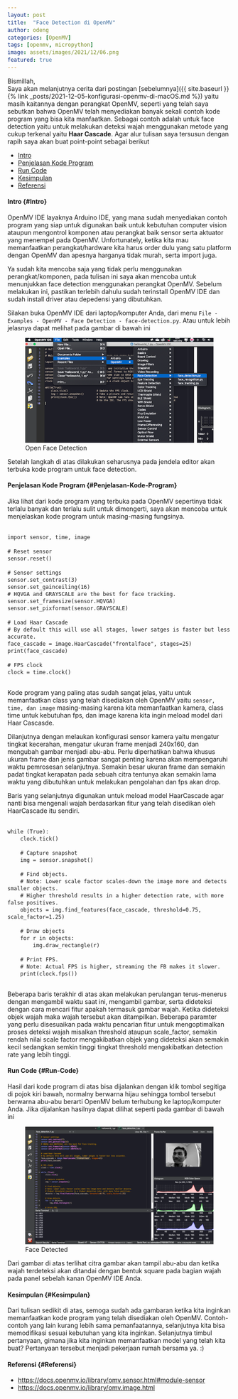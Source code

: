 ```yaml
---
layout: post 
title:  "Face Detection di OpenMV"
author: odeng 
categories: [OpenMV]
tags: [openmv, micropython]
image: assets/images/2021/12/06.png 
featured: true
---
```


Bismillah,  
Saya akan melanjutnya cerita dari postingan [sebelumnya]({{ site.baseurl }}{% link _posts/2021-12-05-konfigurasi-openmv-di-macOS.md %}) yaitu masih kaitannya dengan perangkat OpenMV, 
seperti yang telah saya sebutkan bahwa OpenMV telah menyediakan banyak sekali contoh kode program yang bisa kita manfaatkan.
Sebagai contoh adalah untuk face detection yaitu untuk melakukan deteksi wajah menggunakan metode yang cukup terkenal yaitu **Haar Cascade**.
Agar alur tulisan saya tersusun dengan rapih saya akan buat point-point sebagai berikut

* [Intro](#Intro)
* [Penjelasan Kode Program](#Penjelasan-Kode-Program)
* [Run Code](#Run-Code)
* [Kesimpulan](#Kesimpulan)
* [Referensi](#Referensi)<figure class="wp-block-image">

#### Intro {#Intro}

OpenMV IDE layaknya Arduino IDE, yang mana sudah menyediakan contoh program yang siap untuk digunakan baik untuk kebutuhan 
computer vision ataupun mengontrol komponen atau perangkat baik sensor serta aktuator yang menempel pada OpenMV.
Unfortunately, ketika kita mau memanfaatkan perangkat/hardware kita harus order dulu yang satu platform dengan OpenMV dan
apesnya harganya tidak murah, serta import juga.

Ya sudah kita mencoba saja yang tidak perlu menggunakan perangkat/komponen, pada tulisan ini saya akan mencoba untuk
menunjukkan face detection menggunakan perangkat OpenMV. Sebelum melakukan ini, pastikan terlebih dahulu sudah terinstall
OpenMV IDE dan sudah install driver atau depedensi yang dibutuhkan.

Silakan buka OpenMV IDE dari laptop/komputer Anda, dari menu `File - Examples - OpenMV - Face Detection - face-detection.py`.
Atau untuk lebih jelasnya dapat melihat pada gambar di bawah ini

<div class="wp-block-image">
  <figure class="aligncenter"><img src="/assets/images/2021/12/04.png" alt="" class="wp-image-140" />
    <figcaption>Open Face Detection</figcaption></figure>
</div>

Setelah langkah di atas dilakukan seharusnya pada jendela editor akan terbuka kode program untuk face detection.

#### Penjelasan Kode Program {#Penjelasan-Kode-Program}

Jika lihat dari kode program yang terbuka pada OpenMV sepertinya tidak terlalu banyak dan terlalu sulit untuk dimengerti,
saya akan mencoba untuk menjelaskan kode program untuk masing-masing fungsinya.
<pre class="wp-block-code">
<code>
import sensor, time, image

# Reset sensor
sensor.reset()

# Sensor settings
sensor.set_contrast(3)
sensor.set_gainceiling(16)
# HQVGA and GRAYSCALE are the best for face tracking.
sensor.set_framesize(sensor.HQVGA)
sensor.set_pixformat(sensor.GRAYSCALE)

# Load Haar Cascade
# By default this will use all stages, lower satges is faster but less accurate.
face_cascade = image.HaarCascade("frontalface", stages=25)
print(face_cascade)

# FPS clock
clock = time.clock()
</code>
</pre>

Kode program yang paling atas sudah sangat jelas, yaitu untuk memanfaatkan class yang telah disediakan oleh OpenMV yaitu
`sensor, time, dan image` masing-masing karena kita memanfaatkan kamera, class time untuk kebutuhan fps, dan image karena
kita ingin meload model dari Haar Cascasde.

Dilanjutnya dengan melaukan konfigurasi sensor kamera yaitu mengatur tingkat kecerahan, mengatur ukuran frame menjadi 240x160, dan
mengubah gambar menjadi abu-abu. Perlu diperhatikan bahwa khusus ukuran frame dan jenis gambar sangat penting karena akan 
mempengaruhi waktu pemrosesan selanjutnya. Semakin besar ukuran frame dan semakin padat tingkat kerapatan pada sebuah citra
tentunya akan semakin lama waktu yang dibutuhkan untuk melakukan pengolahan dan fps akan drop.

Baris yang selanjutnya digunakan untuk meload model HaarCascade agar nanti bisa mengenali wajah berdasarkan fitur yang telah
disedikan oleh HaarCascade itu sendiri.

<pre class="wp-block-code">
<code>
while (True):
    clock.tick()

    # Capture snapshot
    img = sensor.snapshot()

    # Find objects.
    # Note: Lower scale factor scales-down the image more and detects smaller objects.
    # Higher threshold results in a higher detection rate, with more false positives.
    objects = img.find_features(face_cascade, threshold=0.75, scale_factor=1.25)

    # Draw objects
    for r in objects:
        img.draw_rectangle(r)

    # Print FPS.
    # Note: Actual FPS is higher, streaming the FB makes it slower.
    print(clock.fps())
</code>
</pre>

Beberapa baris terakhir di atas akan melakukan perulangan terus-menerus dengan mengambil waktu saat ini, mengambil gambar,
serta dideteksi dengan cara mencari fitur apakah termasuk gambar wajah. Ketika dideteksi objek wajah maka wajah tersebut akan
ditampilkan. Beberapa paramter yang perlu disesuaikan pada waktu pencarian fitur untuk mengoptimalkan proses deteksi wajah misalkan
threshold ataupun scale_factor, semakin rendah nilai scale factor mengakibatkan objek yang dideteksi akan semakin kecil
sedangkan semkin tinggi tingkat threshold mengakibatkan detection rate yang lebih tinggi.

#### Run Code {#Run-Code}

Hasil dari kode program di atas bisa dijalankan dengan klik tombol segitiga di pojok kiri bawah, normalny berwarna hijau
sehingga tombol tersebut berwarna abu-abu berarti OpenMV belum terhubung ke laptop/komputer Anda. Jika dijalankan hasilnya
dapat dilihat seperti pada gambar di bawah ini

<div class="wp-block-image">
  <figure class="aligncenter"><img src="/assets/images/2021/12/05.png" alt="" class="wp-image-140" />
    <figcaption>Face Detected</figcaption></figure>
</div>

Dari gambar di atas terlihat citra gambar akan tampil abu-abu dan ketika wajah terdeteksi akan ditandai dengan bentuk square
pada bagian wajah pada panel sebelah kanan OpenMV IDE Anda.

#### Kesimpulan {#Kesimpulan}

Dari tulisan sedikit di atas, semoga sudah ada gambaran ketika kita inginkan memanfaatkan kode program yang telah disediakan
oleh OpenMV. Contoh-contoh yang lain kurang lebih sama pemanfaatannya, selanjutnya kita bisa memodifikasi sesuai kebutuhan
yang kita inginkan. Selanjutnya timbul pertanyaan, gimana jika kita inginkan memanfaatkan model yang telah kita buat? 
Pertanyaan tersebut menjadi pekerjaan rumah bersama ya. :)

#### Referensi {#Referensi}

* <https://docs.openmv.io/library/omv.sensor.html#module-sensor>
* <https://docs.openmv.io/library/omv.image.html>